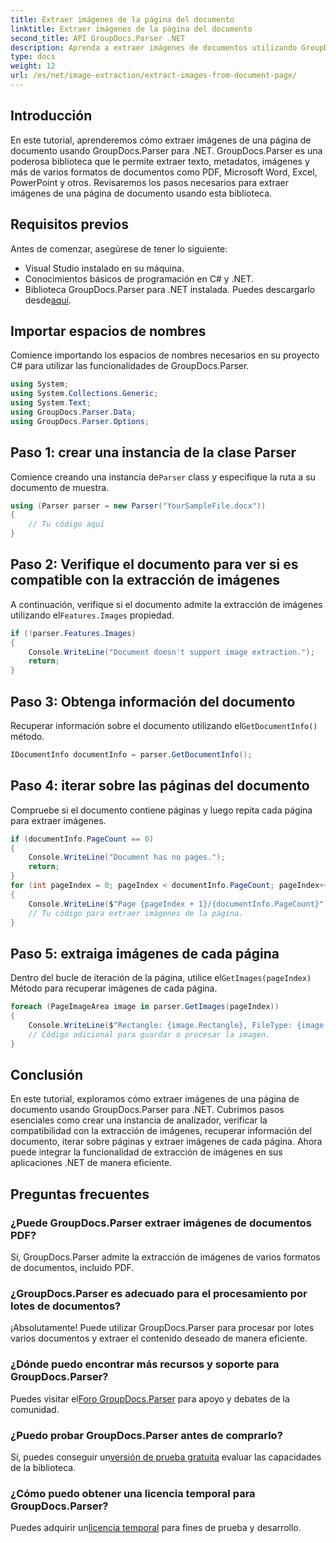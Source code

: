 ```yaml
---
title: Extraer imágenes de la página del documento
linktitle: Extraer imágenes de la página del documento
second_title: API GroupDocs.Parser .NET
description: Aprenda a extraer imágenes de documentos utilizando GroupDocs.Parser para .NET. Mejore sus capacidades de procesamiento de documentos.
type: docs
weight: 12
url: /es/net/image-extraction/extract-images-from-document-page/
---
```

## Introducción
En este tutorial, aprenderemos cómo extraer imágenes de una página de documento usando GroupDocs.Parser para .NET. GroupDocs.Parser es una poderosa biblioteca que le permite extraer texto, metadatos, imágenes y más de varios formatos de documentos como PDF, Microsoft Word, Excel, PowerPoint y otros. Revisaremos los pasos necesarios para extraer imágenes de una página de documento usando esta biblioteca.
## Requisitos previos
Antes de comenzar, asegúrese de tener lo siguiente:
- Visual Studio instalado en su máquina.
- Conocimientos básicos de programación en C# y .NET.
- Biblioteca GroupDocs.Parser para .NET instalada. Puedes descargarlo desde[aquí](https://releases.groupdocs.com/parser/net/).

## Importar espacios de nombres
Comience importando los espacios de nombres necesarios en su proyecto C# para utilizar las funcionalidades de GroupDocs.Parser.
```csharp
using System;
using System.Collections.Generic;
using System.Text;
using GroupDocs.Parser.Data;
using GroupDocs.Parser.Options;
```
## Paso 1: crear una instancia de la clase Parser
 Comience creando una instancia de`Parser` class y especifique la ruta a su documento de muestra.
```csharp
using (Parser parser = new Parser("YourSampleFile.docx"))
{
    // Tu código aquí
}
```
## Paso 2: Verifique el documento para ver si es compatible con la extracción de imágenes
 A continuación, verifique si el documento admite la extracción de imágenes utilizando el`Features.Images` propiedad.
```csharp
if (!parser.Features.Images)
{
    Console.WriteLine("Document doesn't support image extraction.");
    return;
}
```
## Paso 3: Obtenga información del documento
 Recuperar información sobre el documento utilizando el`GetDocumentInfo()` método.
```csharp
IDocumentInfo documentInfo = parser.GetDocumentInfo();
```
## Paso 4: iterar sobre las páginas del documento
Compruebe si el documento contiene páginas y luego repita cada página para extraer imágenes.
```csharp
if (documentInfo.PageCount == 0)
{
    Console.WriteLine("Document has no pages.");
    return;
}
for (int pageIndex = 0; pageIndex < documentInfo.PageCount; pageIndex++)
{
    Console.WriteLine($"Page {pageIndex + 1}/{documentInfo.PageCount}");
    // Tu código para extraer imágenes de la página.
}
```
## Paso 5: extraiga imágenes de cada página
 Dentro del bucle de iteración de la página, utilice el`GetImages(pageIndex)` Método para recuperar imágenes de cada página.
```csharp
foreach (PageImageArea image in parser.GetImages(pageIndex))
{
    Console.WriteLine($"Rectangle: {image.Rectangle}, FileType: {image.FileType}");
    // Código adicional para guardar o procesar la imagen.
}
```

## Conclusión
En este tutorial, exploramos cómo extraer imágenes de una página de documento usando GroupDocs.Parser para .NET. Cubrimos pasos esenciales como crear una instancia de analizador, verificar la compatibilidad con la extracción de imágenes, recuperar información del documento, iterar sobre páginas y extraer imágenes de cada página. Ahora puede integrar la funcionalidad de extracción de imágenes en sus aplicaciones .NET de manera eficiente.

## Preguntas frecuentes
### ¿Puede GroupDocs.Parser extraer imágenes de documentos PDF?
Sí, GroupDocs.Parser admite la extracción de imágenes de varios formatos de documentos, incluido PDF.
### ¿GroupDocs.Parser es adecuado para el procesamiento por lotes de documentos?
¡Absolutamente! Puede utilizar GroupDocs.Parser para procesar por lotes varios documentos y extraer el contenido deseado de manera eficiente.
### ¿Dónde puedo encontrar más recursos y soporte para GroupDocs.Parser?
 Puedes visitar el[Foro GroupDocs.Parser](https://forum.groupdocs.com/c/parser/17) para apoyo y debates de la comunidad.
### ¿Puedo probar GroupDocs.Parser antes de comprarlo?
 Sí, puedes conseguir un[versión de prueba gratuita](https://releases.groupdocs.com/) evaluar las capacidades de la biblioteca.
### ¿Cómo puedo obtener una licencia temporal para GroupDocs.Parser?
 Puedes adquirir un[licencia temporal](https://purchase.groupdocs.com/temporary-license/) para fines de prueba y desarrollo.